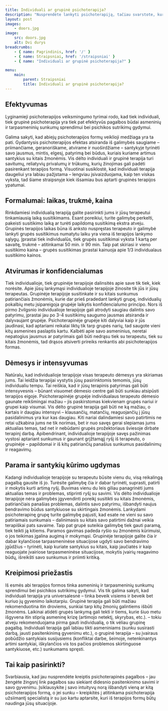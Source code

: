 ```yaml
---
title: Individuali ar grupinė psichoterapija?
description: "Nusprendėte lankyti psichoterapiją, tačiau svarstote, kuri geresnė: individuali ar grupinė psichoterapija?"
layout: post
images:
    - doors.jpg
image:
    src: doors.jpg
    alt: Dvi durys
breadcrumbs:
    - { name: Pagrindinis, href: '/' }
    - { name: Straipsniai, href: '/straipsniai' }
    - { name: "Individuali ar grupinė psichoterapija?" }

menu:
    main:
        parent: Straipsniai
        title: Individuali ar grupinė psichoterapija?
---
```


## Efektyvumas

Lyginamieji psichoterapijos veiksmingumo tyrimai rodo, kad tiek individuali, tiek grupinė psichoterapija yra tiek pat efektyvūs pagalbos būdai asmeninių ir tarpasmeninių sunkumų sprendimui bei psichikos sutrikimų gydymui.


Galima sakyti, kad abiejų psichoterapijos formų veiklioji medžiaga yra ta pati. 
Gydantysis psichoterapijos efektas atsiranda iš galimybės saugiame – priimančiame, geranoriškame, atvirame ir nuoširdžiame – santykyje tyrinėti savo jausmus, mintis, elgesį, patyrimą bei būdus, kuriais kuriame artimus santykius su kitais žmonėmis. 
Vis dėlto individuali ir grupinė terapija turi savitumų, reliatyvių privalumų ir trūkumų, kurių žinojimas gali padėti pasirenkant terapijos formą. 
Visuotinai susiklostė, kad individuali terapija daugeliui yra labiau pažįstama – lengviau įsivaizduojama, kaip ten viskas vyksta, tad šiame straipsnyje kiek išsamiau bus aptarti grupinės terapijos ypatumai.

## Formalumai: laikas, trukmė, kaina

Rinkdamiesi individualią terapiją galite pasirinkti jums ir jūsų terapeutui tinkamiausią laiką susitikimams. 
Esant poreikiui, turite galimybę perkelti, pakeisti susitikimo laiką ar turėti papildomą susitikimą ekstra atveju. 
Grupinės terapijos laikas būna iš anksto nuspręstas terapeuto ir galimybė lankyti grupės susitikimus numatytu laiku yra viena iš terapijos lankymo sąlygų. 
Įprastai tiek individualūs, tiek grupės susitikimai vyksta 1 kartą per savaitę, trukmė – atitinkamai 50 min. ir 90 min. 
Taip pat skiriasi ir vieno susitikimo kaina – grupės susitikimas įprastai kainuoja apie 1/3 individualaus susitikimo kainos.

## Atvirumas ir konfidencialumas

Tiek individualioje, tiek grupinėje terapijoje dalinsitės apie save tik tiek, kiek norėsite. 
Apie jūsų lankymąsi individualioje terapijoje žinosite tik jūs ir jūsų terapeutas. 
Grupinėje terapijoje susitinkate ir su kitais sunkumus patiriančiais žmonėmis, kurie dar prieš pradedant lankyti grupę, individualių pokalbių metu įsipareigoja grupėje laikytis konfidencialumo principo. 
Nors iš pirmo žvilgsnio individualioje terapijoje gali atrodyti saugiau dalintis savo patyrimu, įprastai jau po 3-4 susitikimų saugumo jausmas atsiranda ir dalyvaujant grupėje. 
Psichoterapinėje grupėje kiti dalyviai kaip ir jūs jaudinasi, kad aptariami reikalai liktų tik tarp grupės narių, tad saugote vieni kitų asmenines paslaptis kartu. Kalbėti apie savo asmeninius, neretai nepatogius jausmus ar patyrimais gali būti nedrąsu tiek su terapeutu, tiek su kitais žmonėmis, tad drąsos atsiverti prireiks renkantis abi psichoterapijos formas.

## Dėmesys ir intensyvumas

Natūralu, kad individualioje terapijoje visas terapeuto dėmesys yra skiriamas jums. 
Tai leidžia terapijai vystytis jūsų pasirinktomis temomis, jūsų individualiu tempu. 
Tai reiškia, kad ir jūsų terapinis patyrimas gali būti intensyvesnis – būnant visuomet dėmesio centre gali būti sunkiau atsipūsti terapijos eigoje. 
Psichoterapinėje grupėje individualaus terapeuto dėmesio gaunate reikšmingai mažiau – jis paskirstomas kiekvienam grupės nariui ir grupei kaip visumai. 
Vis dėlto grupinė terapija gali būti ne ką mažiau, o kartais ir daugiau intensyvi – klausančių, matančių, reaguojančių į jūsų pasidalinimus yra kur kas daugiau. 
Kiti nariai dalindamiesi savo patirtimis ne retai užkabina jums ne tik norimas, bet ir nuo savęs gerai slepiamas jums aktualias temas, tad net ir nebūdami grupės prožektoriaus šviesoje dirbate terapinį darbą. 
Apibendrinant, individualioje terapijoje savęs pažinimas vystosi aptariant sunkumus ir gaunant grįžtamąjį ryšį iš terapeuto, o grupinėje – papildomai ir iš kitų patiriančių panašius sunkumus pasidalinimų ir reagavimų.

## Parama ir santykių kūrimo ugdymas

Kadangi individualioje terapijoje su terapeutu būsite vienu du, visą reikalingą pagalbą gausite iš jo. 
Turėsite galimybę čia ir dabar tyrinėti, suprasti, patirti ir mokytis kurti artimą ryšį. 
Buvimas vienu du leis giliau panagrinėti jums aktualias temas ir problemas, stiprinti ryšį su savimi. 
Vis dėlto individualioje terapijoje nėra galimybės įgyvendinti poreikį susitikti su kitais žmonėmis, patiriančiais panašias problemas, dalintis savo patyrimu, išbandyti naujus bendravimo būdus santykiuose su skirtingais žmonėmis. 
Lankydami psichoterapinę grupę turite galimybę pajusti, kad esate ne vieni su savo patiriamais sunkumais – dalinimasis su kitais savo patirtimi dažnai veikia terapiškai pats savaime. 
Taip pat grupė suteikia galimybę tiek gauti paramą, tiek teikti ją kitiems. Paramos gavimas padeda ryšio su žmonėmis kūrimuisi, o jos teikimas įgalina augimą ir mokymąsi. 
Grupinėje terapijoje galite čia ir dabar kylančiose tarpasmeninėse situacijose ugdyti savo bendravimo įgūdžius – tyrinėti, kaip kuriate santykius su kitais, kaip jaučiatės ir kaip reaguojate įvairiose tarpasmeninėse situacijose, mokytis įvairių reagavimo būdų, išreikšti savo sunkumus ir priimti kritiką.

## Kreipimosi priežastis

Iš esmės abi terapijos formos tinka asmeninių ir tarpasmeninių sunkumų sprendimui bei psichikos sutrikimų gydymui. 
Vis tik galima sakyti, kad individuali terapija yra universalesnė – tinka beveik visiems ir beveik bet kuriuo jų gyvenimo laikotarpiu. 
Grupinė terapija gali būti mažiau rekomenduotina itin droviems, sunkiai tarp kitų žmonių galintiems išbūti žmonėms. 
Laikinai atidėti grupės lankymą gali tekti ir tiems, kurie šiuo metu išgyvena itin stiprią asmeninę krizę (artimojo netektį, skyrybas, etc.). 
– tokiu atveju rekomenduojama pirma gauti individualią, o tik vėliau grupinę pagalbą. 
Individuali terapija gali labiau tikti asmeniniams (sunku susirasti darbą, jausti pasitenkinimą gyvenimu etc.), o grupinė terapija – su įvairaus pobūdžio santykiais susijusiems (konfliktai darbe, šeimoje, netenkinantys artimi santykiai, iškylančios vis tos pačios problemos skirtinguose santykiuose, etc.) sunkumams spręsti.

## Tai kaip pasirinkti?

Svarbiausia, kad jau nusprendėte kreiptis psichoterapinės pagalbos – jau žengėte žingsnį link pagalbos sau siekiant didesnio pasitenkinimo savimi ir savo gyvenimu. 
Įsiklausykite į savo intuityvų norą išbandyti vieną ar kitą psichoterapijos formą, o jei sunku – kreipkitės į atitinkama psichoterapija užsiimantį specialistą ir su juo kartu aptarsite, kuri iš terapijos formų būtų naudinga jūsų situacijoje.
